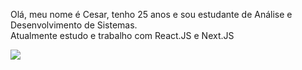 Olá, meu nome é Cesar, tenho 25 anos e sou estudante de Análise e Desenvolvimento de Sistemas. <br/>
Atualmente estudo e trabalho com React.JS e Next.JS

<a link="https://www.linkedin.com/in/cesarrodsilva" />
<img src="https://img.shields.io/badge/LinkedIn-0077B5?style=for-the-badge&logo=linkedin&logoColor=white" />
